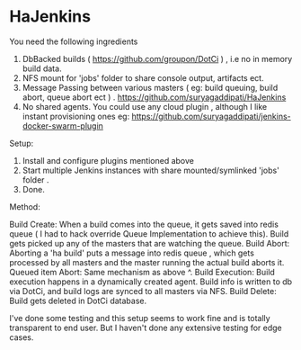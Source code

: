 # HaJenkins

You need the following ingredients 

 1. DbBacked builds ( https://github.com/groupon/DotCi ) , i.e no in memory build data.  
 2. NFS mount for 'jobs' folder to share console output, artifacts ect. 
 3. Message Passing between various masters ( eg: build queuing, build abort, queue abort ect ) . https://github.com/suryagaddipati/HaJenkins
 4. No shared agents. You could use any cloud plugin , although I like instant provisioning ones eg: https://github.com/suryagaddipati/jenkins-docker-swarm-plugin


Setup: 

 1. Install and configure plugins mentioned above
 2. Start multiple Jenkins instances with share mounted/symlinked  'jobs' folder . 
 3. Done. 


Method: 

 Build Create: When a build comes into the queue, it gets saved into redis queue ( I had to hack override Queue Implementation to achieve this).  Build gets picked up any of the masters that are watching the queue. 
 Build Abort:  Aborting a 'ha build' puts a message into redis queue , which gets processed by all masters and the master running the actual build aborts it. 
 Queued item Abort: Same mechanism as above ^. 
 Build Execution: Build execution happens in a dynamically created agent.  Build info is written to db via DotCi, and build logs are synced to all masters via NFS. 
 Build Delete: Build gets deleted in DotCi database. 




I've done some testing and this setup seems to work fine and is totally transparent to end user.  But I haven't done any extensive testing for edge cases.
